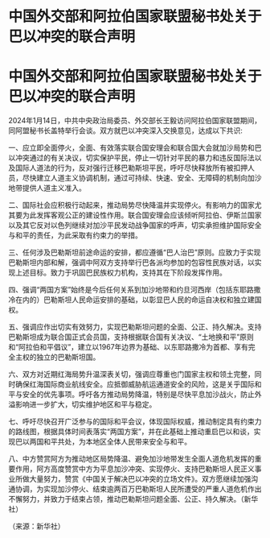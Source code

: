 # 中国外交部和阿拉伯国家联盟秘书处关于巴以冲突的联合声明

# 中国外交部和阿拉伯国家联盟秘书处关于巴以冲突的联合声明

2024年1月14日，中共中央政治局委员、外交部长王毅访问阿拉伯国家联盟期间，同阿盟秘书长盖特举行会谈。双方就巴以冲突深入交换意见，达成以下共识:

一、应立即全面停火，全面、有效落实联合国安理会和联合国大会就加沙局势和巴以冲突通过的有关决议，切实保护平民，停止一切针对平民的暴力和违反国际法以及国际人道法的行为，反对强行迁移巴勒斯坦平民，呼吁尽快释放所有被扣押人员，尽快建立人道主义协调机制，通过可持续、快速、安全、无障碍的机制向加沙地带提供人道主义准入。

二、国际社会应积极行动起来，推动局势尽快降温并实现停火。有影响力的国家尤其要为此发挥客观公正的建设性作用。联合国安理会应该倾听阿拉伯、伊斯兰国家以及其它反对以色列继续对加沙平民发动战争国家的呼声，切实承担维护国际安全与和平的责任，为此采取有约束力的举措。

三、任何涉及巴勒斯坦前途命运的安排，都应遵循“巴人治巴”原则。应致力于实现巴勒斯坦内部和解，强调中阿双方支持举行巴各派均参加的包容性民族对话，以实现上述目标。致力于巩固巴民族权力机构，支持其在下阶段发挥作用。

四、强调“两国方案”始终是今后任何关系到加沙地带和约旦河西岸（包括东耶路撒冷在内的）巴勒斯坦人民命运安排的基础，以彰显巴人民的命运自决权和独立建国权。

五、强调应作出切实有效努力，实现巴勒斯坦问题的全面、公正、持久解决。支持巴勒斯坦成为联合国正式会员国，支持根据联合国有关决议、“土地换和平”原则和“阿拉伯和平倡议”，建立以1967年边界为基础、以东耶路撒冷为首都、享有完全主权的独立的巴勒斯坦国。

六、双方对近期红海局势升温深表关切，强调应尊重也门国家主权和领土完整，同时确保红海国际商业航线安全。应抵御威胁航运通道安全的风险，这是关乎国际和平与安全的优先事项。呼吁各方推动局势降温，特别是尽快平息加沙战火，防止外溢影响进一步扩大，切实维护地区和平与稳定。

七、呼吁尽快召开广泛参与的国际和平会议，体现国际权威，推动制定具有约束力的路线图，根据具体时间表落实“两国方案”，并在此基础上推动重启巴以和谈，实现巴以两国和平共处，为本地区全体人民带来安全与和平。

八、中方赞赏阿方为推动地区局势降温、避免加沙地带发生全面人道危机发挥的重要作用，阿方高度赞赏中方为平息加沙冲突、实现停火、支持巴勒斯坦人民正义事业所做大量努力，赞赏《中国关于解决巴以冲突的立场文件》。双方愿继续加强沟通协调，为实现加沙停火、结束逾两百万巴勒斯坦人民所遭受的严重人道危机作出不懈努力，并致力于结束占领，推动巴勒斯坦问题全面、公正、持久解决。（新华社）

（来源：新华社）


